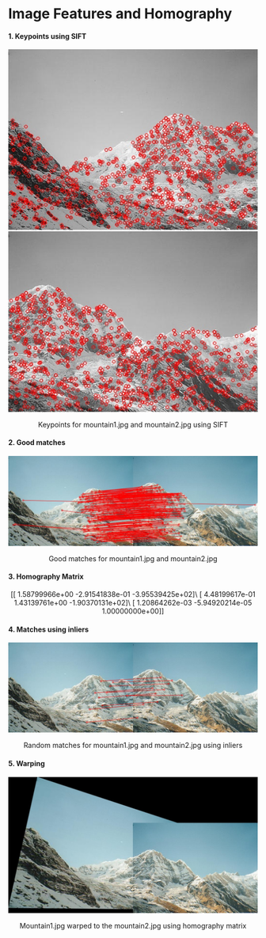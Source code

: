 # Image Features and Homography

#### 1.	Keypoints using SIFT   

<p align="center">
  <img src="https://raw.githubusercontent.com/rohangupta/homography/master/task1_sift1.jpg"> 
  <img src="https://raw.githubusercontent.com/rohangupta/homography/master/task1_sift2.jpg"><br>
  <p align="center"> Keypoints for mountain1.jpg and mountain2.jpg using SIFT </p>
</p>
<!--<center> Keypoints for mountain1.jpg and mountain2.jpg using SIFT </center> -->

#### 2.	Good matches

<p align="center">
  <img src="https://raw.githubusercontent.com/rohangupta/homography/master/task1_matches_knn.jpg">
</p>
<center> Good matches for mountain1.jpg and mountain2.jpg </center>

#### 3.	Homography Matrix

<center>
[[ 1.58799966e+00 -2.91541838e-01 -3.95539425e+02]\
[ 4.48199617e-01  1.43139761e+00 -1.90370131e+02]\
[ 1.20864262e-03 -5.94920214e-05  1.00000000e+00]]
</center>

#### 4.	Matches using inliers
 
<p align="center">
  <img src="https://raw.githubusercontent.com/rohangupta/homography/master/task1_matches.jpg">
</p>
<center> Random matches for mountain1.jpg and mountain2.jpg using inliers </center>

#### 5.	Warping

<p align="center">
  <img src="https://raw.githubusercontent.com/rohangupta/homography/master/task1_pano.jpg">
</p>
<center> Mountain1.jpg warped to the mountain2.jpg using homography matrix </center>
